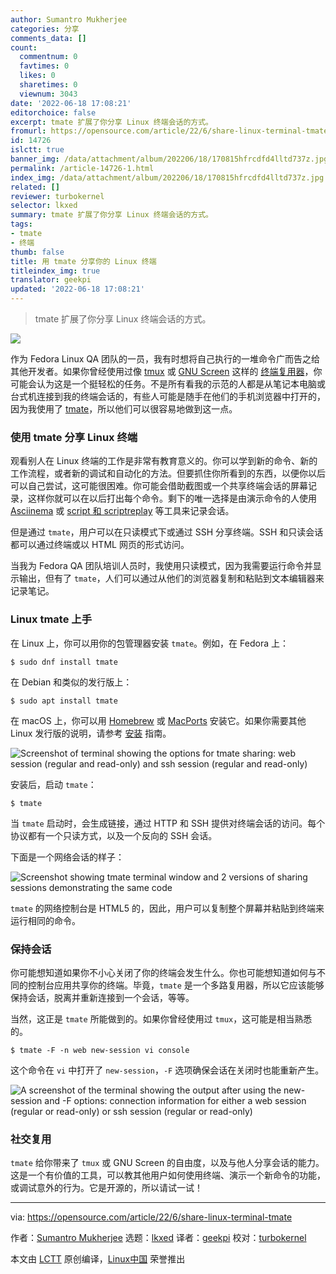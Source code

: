 ```yaml
---
author: Sumantro Mukherjee
categories: 分享
comments_data: []
count:
  commentnum: 0
  favtimes: 0
  likes: 0
  sharetimes: 0
  viewnum: 3043
date: '2022-06-18 17:08:21'
editorchoice: false
excerpt: tmate 扩展了你分享 Linux 终端会话的方式。
fromurl: https://opensource.com/article/22/6/share-linux-terminal-tmate
id: 14726
islctt: true
banner_img: /data/attachment/album/202206/18/170815hfrcdfd4lltd737z.jpg
permalink: /article-14726-1.html
index_img: /data/attachment/album/202206/18/170815hfrcdfd4lltd737z.jpg.thumb.jpg
related: []
reviewer: turbokernel
selector: lkxed
summary: tmate 扩展了你分享 Linux 终端会话的方式。
tags:
- tmate
- 终端
thumb: false
title: 用 tmate 分享你的 Linux 终端
titleindex_img: true
translator: geekpi
updated: '2022-06-18 17:08:21'
---
```



> 
> tmate 扩展了你分享 Linux 终端会话的方式。
> 
> 
> 


![](/data/attachment/album/202206/18/170815hfrcdfd4lltd737z.jpg)


作为 Fedora Linux QA 团队的一员，我有时想将自己执行的一堆命令广而告之给其他开发者。如果你曾经使用过像 [tmux](https://opensource.com/downloads/tmux-cheat-sheet) 或 [GNU Screen](https://opensource.com/article/17/3/introduction-gnu-screen) 这样的 [终端复用器](https://opensource.com/article/21/5/linux-terminal-multiplexer)，你可能会认为这是一个挺轻松的任务。不是所有看我的示范的人都是从笔记本电脑或台式机连接到我的终端会话的，有些人可能是随手在他们的手机浏览器中打开的，因为我使用了 [tmate](https://tmate.io/)，所以他们可以很容易地做到这一点。


### 使用 tmate 分享 Linux 终端


观看别人在 Linux 终端的工作是非常有教育意义的。你可以学到新的命令、新的工作流程，或者新的调试和自动化的方法。但要抓住你所看到的东西，以便你以后可以自己尝试，这可能很困难。你可能会借助截图或一个共享终端会话的屏幕记录，这样你就可以在以后打出每个命令。剩下的唯一选择是由演示命令的人使用 [Asciinema](https://opensource.com/article/22/1/record-your-terminal-session-asciinema) 或 [script 和 scriptreplay](https://www.redhat.com/sysadmin/record-terminal-script-scriptreplay) 等工具来记录会话。


但是通过 `tmate`，用户可以在只读模式下或通过 SSH 分享终端。SSH 和只读会话都可以通过终端或以 HTML 网页的形式访问。


当我为 Fedora QA 团队培训人员时，我使用只读模式，因为我需要运行命令并显示输出，但有了 `tmate`，人们可以通过从他们的浏览器复制和粘贴到文本编辑器来记录笔记。


### Linux tmate 上手


在 Linux 上，你可以用你的包管理器安装 `tmate`。例如，在 Fedora 上：



```
$ sudo dnf install tmate

```

在 Debian 和类似的发行版上：



```
$ sudo apt install tmate

```

在 macOS 上，你可以用 [Homebrew](https://opensource.com/article/20/6/homebrew-mac) 或 [MacPorts](https://opensource.com/article/20/11/macports) 安装它。如果你需要其他 Linux 发行版的说明，请参考 [安装](https://tmate.io/) 指南。


![Screenshot of terminal showing the options for tmate sharing: web session (regular and read-only) and ssh session (regular and read-only)](/data/attachment/album/202206/18/170821ka5cs5n8e9fabf89.png)


安装后，启动 `tmate`：



```
$ tmate

```

当 `tmate` 启动时，会生成链接，通过 HTTP 和 SSH 提供对终端会话的访问。每个协议都有一个只读方式，以及一个反向的 SSH 会话。


下面是一个网络会话的样子：


![Screenshot showing tmate terminal window and 2 versions of sharing sessions demonstrating the same code](/data/attachment/album/202206/18/170822azu4qnddr45dc4xu.png)


`tmate` 的网络控制台是 HTML5 的，因此，用户可以复制整个屏幕并粘贴到终端来运行相同的命令。


### 保持会话


你可能想知道如果你不小心关闭了你的终端会发生什么。你也可能想知道如何与不同的控制台应用共享你的终端。毕竟，`tmate` 是一个多路复用器，所以它应该能够保持会话，脱离并重新连接到一个会话，等等。


当然，这正是 `tmate` 所能做到的。如果你曾经使用过 `tmux`，这可能是相当熟悉的。



```
$ tmate -F -n web new-session vi console

```

这个命令在 `vi` 中打开了 `new-session`，`-F` 选项确保会话在关闭时也能重新产生。


![A screenshot of the terminal showing the output after using the new-session and -F options: connection information for either a web session (regular or read-only) or ssh session (regular or read-only)](/data/attachment/album/202206/18/170822yh1qfnnnhnfv9h11.png)


### 社交复用


`tmate` 给你带来了 `tmux` 或 GNU Screen 的自由度，以及与他人分享会话的能力。这是一个有价值的工具，可以教其他用户如何使用终端、演示一个新命令的功能，或调试意外的行为。它是开源的，所以请试一试！




---


via: <https://opensource.com/article/22/6/share-linux-terminal-tmate>


作者：[Sumantro Mukherjee](https://opensource.com/users/sumantro) 选题：[lkxed](https://github.com/lkxed) 译者：[geekpi](https://github.com/geekpi) 校对：[turbokernel](https://github.com/turbokernel)


本文由 [LCTT](https://github.com/LCTT/TranslateProject) 原创编译，[Linux中国](https://linux.cn/) 荣誉推出